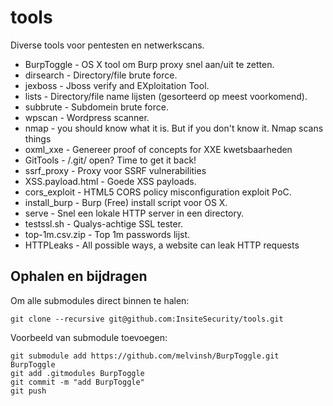 # tools
Diverse tools voor pentesten en netwerkscans.

- BurpToggle - OS X tool om Burp proxy snel aan/uit te zetten.
- dirsearch - Directory/file brute force.
- jexboss - Jboss verify and EXploitation Tool.
- lists - Directory/file name lijsten (gesorteerd op meest voorkomend).
- subbrute - Subdomein brute force.
- wpscan - Wordpress scanner.
- nmap - you should know what it is. But if you don't know it. Nmap scans things
- oxml_xxe - Genereer proof of concepts for XXE kwetsbaarheden
- GitTools - /.git/ open? Time to get it back!
- ssrf_proxy - Proxy voor SSRF vulnerabilities
- XSS.payload.html - Goede XSS payloads.
- cors_exploit - HTML5 CORS policy misconfiguration exploit PoC.
- install_burp - Burp (Free) install script voor OS X.
- serve - Snel een lokale HTTP server in een directory.
- testssl.sh - Qualys-achtige SSL tester.
- top-1m.csv.zip - Top 1m passwords lijst.
- HTTPLeaks - All possible ways, a website can leak HTTP requests

## Ophalen en bijdragen
Om alle submodules direct binnen te halen:
```
git clone --recursive git@github.com:InsiteSecurity/tools.git
```

Voorbeeld van submodule toevoegen:
```
git submodule add https://github.com/melvinsh/BurpToggle.git BurpToggle
git add .gitmodules BurpToggle
git commit -m "add BurpToggle"
git push
```
